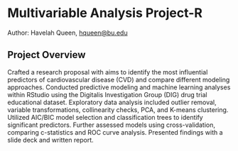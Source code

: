 # Multivariable Analysis Project-R
Author: Havelah Queen, hqueen@bu.edu
## Project Overview
Crafted a research proposal with aims to identify the most influential predictors of cardiovascular disease (CVD) and compare different modeling approaches. Conducted predictive modeling and machine learning analyses within RStudio using the Digitalis Investigation Group (DIG) drug trial educational dataset. Exploratory data analysis included outlier removal, variable transformations, collinearity checks, PCA, and K-means clustering. Utilized AIC/BIC model selection and classification trees to identify significant predictors. Further assessed models using cross-validation, comparing c-statistics and ROC curve analysis. Presented findings with a slide deck and written report.


